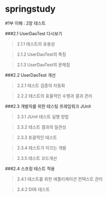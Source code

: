 

springstudy
===========

#1부 이해 : 2장 테스트

###2.1 UserDaoTest 다시보기

>2.1.1 테스트의 유용성

>2.1.2 UserDaoTest의 특징

>2.1.3 UserDaoTest의 문제점

###2.2 UserDaoTest 개선

>2.2.1 테스트 검증의 자동화

>2.2.2 테스트의 효율적인 수행과 결과 관리

###2.3 개발자를 위한 테스팅 프레임워크 JUnit

>2.3.1 JUnit 테스트 실행 방밥

>2.3.2 테스트 결과의 일관성

>2.3.3 포괄적인 테스트

>2.3.4 테스트가 이끄는 개발

>2.3.5 테스트 코드개선

###2.4 스프링 테스트 적용

>2.4.1 테스트를 위한 애플리케이션 컨텍스트 관리

>2.4.2 DI와 테스트

